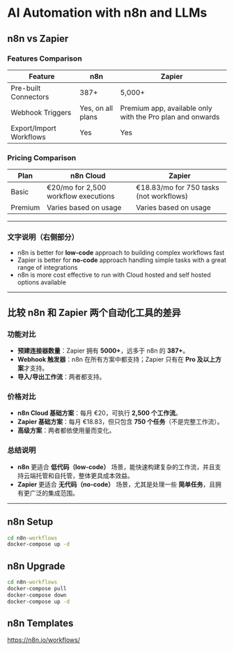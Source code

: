 # AI Automation with n8n and LLMs

## n8n vs Zapier 

### Features Comparison

| Feature                 | n8n               | Zapier                                                    |
| ----------------------- | ----------------- | --------------------------------------------------------- |
| Pre-built Connectors    | 387+              | 5,000+                                                    |
| Webhook Triggers        | Yes, on all plans | Premium app, available only with the Pro plan and onwards |
| Export/Import Workflows | Yes               | Yes                                                       |

### Pricing Comparison

| Plan    | n8n Cloud                            | Zapier                                  |
| ------- | ------------------------------------ | --------------------------------------- |
| Basic   | €20/mo for 2,500 workflow executions | €18.83/mo for 750 tasks (not workflows) |
| Premium | Varies based on usage                | Varies based on usage                   |

---

### 文字说明（右侧部分）

* n8n is better for **low-code** approach to building complex workflows fast
* Zapier is better for **no-code** approach handling simple tasks with a great range of integrations
* n8n is more cost effective to run with Cloud hosted and self hosted options available

---

## 比较 **n8n 和 Zapier** 两个自动化工具的差异

### 功能对比

* **预建连接器数量**：Zapier 拥有 **5000+**，远多于 n8n 的 **387+**。
* **Webhook 触发器**：n8n 在所有方案中都支持；Zapier 只有在 **Pro 及以上方案**才支持。
* **导入/导出工作流**：两者都支持。

### 价格对比

* **n8n Cloud 基础方案**：每月 €20，可执行 **2,500 个工作流**。
* **Zapier 基础方案**：每月 €18.83，但只包含 **750 个任务**（不是完整工作流）。
* **高级方案**：两者都依使用量而变化。

### 总结说明

* **n8n** 更适合 **低代码（low-code）** 场景，能快速构建复杂的工作流，并且支持云端托管和自托管，整体更具成本效益。
* **Zapier** 更适合 **无代码（no-code）** 场景，尤其是处理一些 **简单任务**，且拥有更广泛的集成范围。

---

## n8n Setup

```cmd
cd n8n-workflows
docker-compose up -d
```

## n8n Upgrade

```cmd
cd n8n-workflows
docker-compose pull
docker-compose down
docker-compose up -d
```

## n8n Templates

<https://n8n.io/workflows/>
